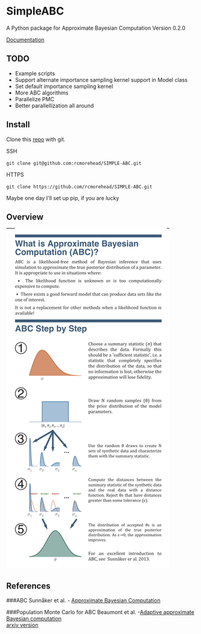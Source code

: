 SimpleABC
======

A Python package for Approximate Bayesian Computation
Version 0.2.0

[Documentation](http://rcmorehead.github.io/SIMPLE-ABC/DOCS/_build/html/index.html)


TODO
----

* Example scripts
* Support alternate importance sampling kernel support in Model class
* Set default importance sampling kernel
* More ABC algorithms 
* Parallelize PMC  
* Better parallellization all around 


Install
-------
Clone this [repo](http://rcmorehead.github.io/SIMPLE-ABC/) with git.

SSH

`git clone git@github.com:rcmorehead/SIMPLE-ABC.git`

HTTPS 

`git clone https://github.com/rcmorehead/SIMPLE-ABC.git`

Maybe one day I'll set up pip, if you are lucky

Overview
--------

![abc_overview.jpg](abc_overview.jpg)



References
----------

###ABC
Sunnåker et al. - [Approximate Bayesian Computation](http://www.ncbi.nlm.nih.gov/pmc/articles/PMC3547661/)


###Population Monte Carlo for ABC
Beaumont et al. -[Adaptive approximate Bayesian computation](http://biomet.oxfordjournals.org/content/96/4/983.abstract)  
[arxiv version](http://arxiv.org/abs/0805.2256)